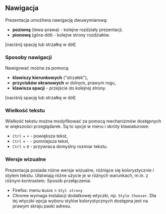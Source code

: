 ## Nawigacja
Prezentacja umożliwia nawigację dwuwymiarową:
* **poziomą** (lewa-prawa) - kolejne rozdziały prezentacji.
* **pionową** (góra-dół) - kolejne strony rozdziałów.

[naciśnij spację lub strzałkę w dół]


### Sposoby nawigacji
Nawigować można za pomocą:
* **klawiszy kierunkowych** ("strzałek"),
* **przycisków ekranowych** w dolnym, prawym rogu,
* **klawisza spacji** - przejście do kolejnej strony.

[naciśnij spację lub strzałkę w dół]


### Wielkość tekstu
Wielkość tekstu można modyfikować za pomocą mechanizmów dostępnych w większości przeglądarek. Są to opcje w menu i skróty klawiaturowe:
* `Ctrl` + `+` - powiększa tekst,
* `Ctrl` + `-` - pomniejsza tekst,
* `Ctrl` + `0` - przywraca domyślny rozmiar tekstu.


### Wersje wizualne
Prezentacja posiada różne wersje wizualne, różniące się kolorystycznie i stylem tekstu. Ułatwiają różne użycie je w różnych warunkach, m.in. z różnym kontrastem. Sposób przełączenia:
* Firefox: menu `Widok` > `Styl strony`
* Chrome wymaga instalacji dodatkowej wtyczki, np. `Style Chooser`. Dla tej wtyczki opcja wyboru stylów kolorystycznych dostępna jest na prawym skraju paski adresu.

